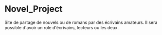 # Novel_Project

Site de partage de nouvels ou de romans par des écrivains amateurs.
Il sera possible d'avoir un role d'écrivains, lecteurs ou les deux.
